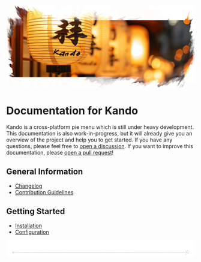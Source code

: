 <!--
SPDX-FileCopyrightText: Simon Schneegans <code@simonschneegans.de>
SPDX-License-Identifier: CC-BY-4.0
-->

<img src="img/banner02.jpg"></img>

# Documentation for Kando

Kando is a cross-platform pie menu which is still under heavy development.
This documentation is also work-in-progress, but it will already give you an overview of the project and help you to get started.
If you have any questions, please feel free to [open a discussion](https://github.com/orgs/kando-menu/discussions).
If you want to improve this documentation, please [open a pull request](https://github.com/kando-menu/kando/pulls)!

## General Information

* [Changelog](changelog.md)
* [Contribution Guidelines](contributing.md)

## Getting Started

* [Installation](installing.md)
* [Configuration](configuring.md)

<p align="center"><img src ="img/hr.svg" /></p>